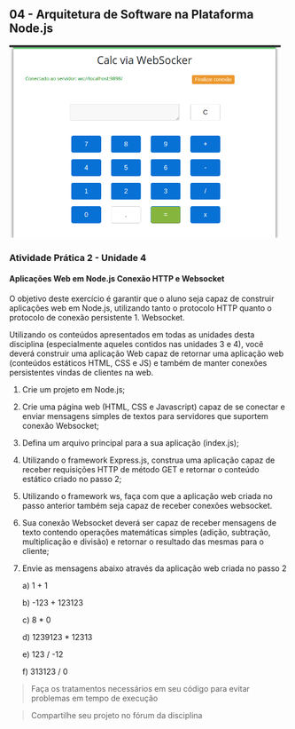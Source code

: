 ## 04 - Arquitetura de Software na Plataforma Node.js

![Print da tela principal](assets/calc.png)

### Atividade Prática 2 - Unidade 4

#### Aplicações Web em Node.js Conexão HTTP e Websocket

O objetivo deste exercício é garantir que o aluno seja capaz de construir aplicações web em Node.js, utilizando tanto o protocolo HTTP quanto o protocolo de conexão persistente 1. Websocket.

Utilizando os conteúdos apresentados em todas as unidades desta disciplina (especialmente aqueles contidos nas unidades 3 e 4), você deverá construir uma aplicação Web capaz de retornar uma aplicação web (conteúdos estáticos HTML, CSS e JS) e também de manter conexões persistentes vindas de clientes na web.

 1. Crie um projeto em Node.js;
 2. Crie uma página web (HTML, CSS e Javascript) capaz de se conectar e enviar mensagens simples de textos para servidores que suportem conexão Websocket;
 3. Defina um arquivo principal para a sua aplicação (index.js);
 4. Utilizando o framework Express.js, construa uma aplicação capaz de receber requisições HTTP de método GET e retornar o conteúdo estático criado no passo 2;
 5. Utilizando o framework ws, faça com que a aplicação web criada no passo anterior também seja capaz de receber conexões websocket.
 6. Sua conexão Websocket deverá ser capaz de receber mensagens de texto contendo operações matemáticas simples (adição, subtração, multiplicação e divisão) e retornar o resultado das mesmas para o cliente;
 7. Envie as mensagens abaixo através da aplicação web criada no passo 2

    a) 1 + 1

    b) -123 + 123123

    c) 8 * 0

    d) 1239123 * 12313

    e) 123 / -12

    f) 313123 / 0

 > Faça os tratamentos necessários em seu código para evitar problemas em tempo de execução

 > Compartilhe seu projeto no fórum da disciplina